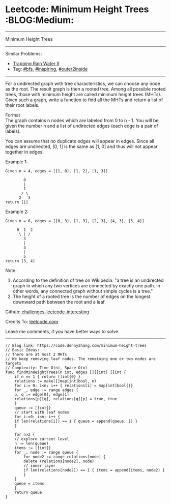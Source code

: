 
# Leetcode: Minimum Height Trees     :BLOG:Medium:

---

Minimum Height Trees  

---

Similar Problems:  

-   [Trapping Rain Water II](https://code.dennyzhang.com/trapping-rain-water-ii)
-   Tag: [#bfs](https://code.dennyzhang.com/category/bfs), [#inspiring](https://code.dennyzhang.com/category/inspiring), [#outer2inside](https://code.dennyzhang.com/tag/outer2inside)

---

For a undirected graph with tree characteristics, we can choose any node as the root. The result graph is then a rooted tree. Among all possible rooted trees, those with minimum height are called minimum height trees (MHTs). Given such a graph, write a function to find all the MHTs and return a list of their root labels.  

Format  
The graph contains n nodes which are labeled from 0 to n - 1. You will be given the number n and a list of undirected edges (each edge is a pair of labels).  

You can assume that no duplicate edges will appear in edges. Since all edges are undirected, [0, 1] is the same as [1, 0] and thus will not appear together in edges.  

Example 1:  

    Given n = 4, edges = [[1, 0], [1, 2], [1, 3]]
    
            0
            |
            1
           / \
          2   3
    return [1]

Example 2:  

    Given n = 6, edges = [[0, 3], [1, 3], [2, 3], [4, 3], [5, 4]]
    
         0  1  2
          \ | /
            3
            |
            4
            |
            5
    return [3, 4]

Note:  

1.  According to the definition of tree on Wikipedia: "a tree is an undirected graph in which any two vertices are connected by exactly one path. In other words, any connected graph without simple cycles is a tree."
2.  The height of a rooted tree is the number of edges on the longest downward path between the root and a leaf.

Github: [challenges-leetcode-interesting](https://github.com/DennyZhang/challenges-leetcode-interesting/tree/master/problems/minimum-height-trees)  

Credits To: [leetcode.com](https://leetcode.com/problems/minimum-height-trees/description/)  

Leave me comments, if you have better ways to solve.  

---

    // Blog link: https://code.dennyzhang.com/minimum-height-trees
    // Basic Ideas:
    // There are at most 2 MHTs
    // We keep removing leaf nodes. The remaining one or two nodes are targets
    // Complexity: Time O(n), Space O(n)
    func findMinHeightTrees(n int, edges [][]int) []int {
        if n == 1 { return []int{0} }
        relations := make([]map[int]bool, n)
        for i:= 0; i<n; i++ { relations[i] = map[int]bool{}}
        for _, edge := range edges {
    	p, q := edge[0], edge[1]
    	relations[p][q], relations[q][p] = true, true
        }
        queue := []int{}
        // start with leaf nodes
        for i:=0; i<n; i++ {
    	if len(relations[i]) == 1 { queue = append(queue, i) }
        }
    
        for n>2 {
    	// explore current level
    	n -= len(queue)
    	items := []int{}
    	for _, node := range queue {
    	    for node2 := range relations[node] {
    		delete (relations[node2], node)
    		// inner layer
    		if len(relations[node2]) == 1 { items = append(items, node2) }
    	    }
    	}
    	queue = items
        }
        return queue
    }

